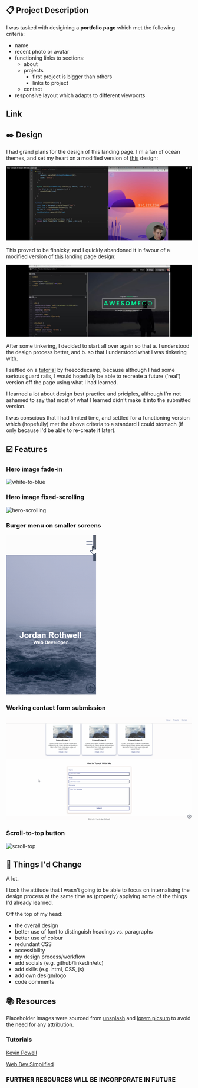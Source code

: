 ## 📋 Project Description

I was tasked with desigining a **portfolio page** which met the following criteria:
- name
- recent photo or avatar
- functioning links to sections:
    - about
    - projects
        - first project is bigger than others
        - links to project
    - contact
- responsive layout which adapts to different viewports

## Link 

## ✒️ Design 

I had grand plans for the design of this landing page. I'm a fan of ocean themes, and set my heart on a modified version of [this](https://www.youtube.com/watch?v=AWCCgQMwdik&ab_channel=WebDevSimplified) design:

![ocean tutorial](https://github.com/jordanlrothwell/portfolio/blob/main/assets/images/ocean_tutorial.JPG?raw=true)


This proved to be finnicky, and I quickly abandoned it in favour of a modified version of [this](https://www.youtube.com/watch?v=JqJNhM8i-nc&list=PL4-IK0AVhVjMSb9c06AjRlTpvxL3otpUd&ab_channel=KevinPowell) landing page design:

![Image](https://github.com/jordanlrothwell/portfolio/blob/main/assets/images/landing_tutorial.JPG?raw=true)

After some tinkering, I decided to start all over again so that a. I understood the design process better, and b. so that I understood what I was tinkering with.

I settled on a [tutorial](https://www.freecodecamp.org/news/how-to-build-a-developer-portfolio-website/#whatisadeveloperportfoliowebsite) by freecodecamp, because although I had some serious guard rails, I would hopefully be able to recreate a future ('real') version off the page using what I had learned. 

I learned a lot about design best practice and priciples, although I'm not ashamed to say that most of what I learned didn't make it into the submitted version.

I was conscious that I had limited time, and settled for a functioning version which (hopefully) met the above criteria to a standard I could stomach (if only because I'd be able to re-create it later).

## ☑️ Features

### Hero image fade-in

![white-to-blue](https://github.com/jordanlrothwell/portfolio/blob/main/assets/images/white_to_blue.gif?raw=true)

### Hero image fixed-scrolling

![hero-scrolling](https://github.com/jordanlrothwell/portfolio/blob/main/assets/images/scrolling_hero.gif?raw=true)

### Burger menu on smaller screens

![burger-menu](https://github.com/jordanlrothwell/portfolio/blob/main/assets/images/burger_menu.gif?raw=true)

### Working contact form submission

![contact-submission](https://github.com/jordanlrothwell/portfolio/blob/main/assets/images/contact_submission.gif?raw=true)

### Scroll-to-top button

![scroll-top](https://github.com/jordanlrothwell/portfolio/blob/main/assets/images/scroll-top.gif?raw=true)

## 🚯 Things I'd Change

A lot.

I took the attitude that I wasn't going to be able to focus on internalising the design process at the same time as (properly) applying some of the things I'd already learned.

Off the top of my head:

- the overall design
- better use of font to distinguish headings vs. paragraphs
- better use of colour
- redundant CSS
- accessibility
- my design process/workflow
- add socials (e.g. github/linkedin/etc)
- add skills (e.g. html, CSS, js)
- add own design/logo
- code comments

## 📚 Resources

Placeholder images were sourced from [unsplash](https://unsplash.com/) and [lorem picsum](https://picsum.photos/) to avoid the need for any attribution.

### Tutorials

[Kevin Powell](https://www.youtube.com/channel/UCJZv4d5rbIKd4QHMPkcABCw)

[Web Dev Simplified](https://www.youtube.com/channel/UCFbNIlppjAuEX4znoulh0Cw)

### FURTHER RESOURCES WILL BE INCORPORATE IN FUTURE